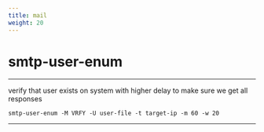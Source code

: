 ```yaml
---
title: mail
weight: 20
---
```


# smtp-user-enum
----------------

verify that user exists on system with higher delay to make sure we get all responses

```shell
smtp-user-enum -M VRFY -U user-file -t target-ip -m 60 -w 20
```

----------------